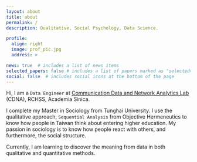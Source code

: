 ```yaml
---
layout: about
title: about
permalink: /
description: Qualitative, Social Psychology, Data Science.

profile:
  align: right
  image: prof_pic.jpg
  address: >

news: true  # includes a list of news items
selected_papers: false # includes a list of papers marked as "selected={true}"
social: false  # includes social icons at the bottom of the page
---
```


Hi, I am a `Data Engineer` at [Communication Data and Network Analytics Lab](https://cdna.survey.sinica.edu.tw/) (CDNA), RCHSS, Academia Sinica. 

I complete my Master in Sociology from Tunghai University. I use the qualitative approach, `Sequential Analysis` from Objective Hermeneutics to know how people in Taiwan think about entering higher education. My passion in sociology is to know how people react with others, and furthermore, the social structure.

Currently, I am learning to discover the meaning from data in both qualitative and quantitative methods.